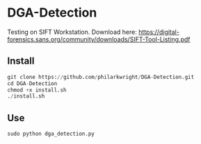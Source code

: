 # DGA-Detection

Testing on SIFT Workstation. Download here: https://digital-forensics.sans.org/community/downloads/SIFT-Tool-Listing.pdf

## Install

```python
git clone https://github.com/philarkwright/DGA-Detection.git  
cd DGA-Detection  
chmod +x install.sh
./install.sh
```

## Use

```python
sudo python dga_detection.py
```



